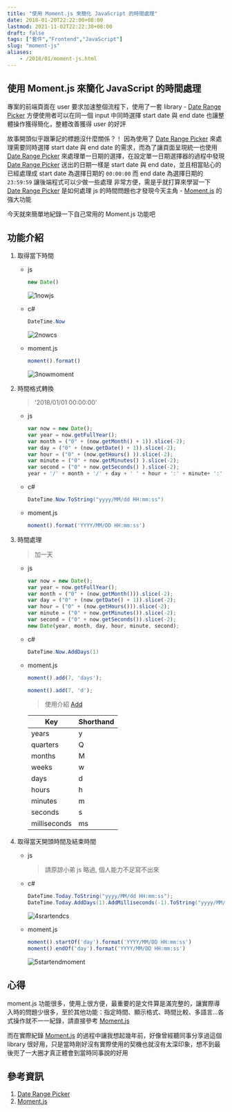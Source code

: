 ```yaml
---
title: "使用 Moment.js 來簡化 JavaScript 的時間處理"
date: 2018-01-20T22:22:00+08:00
lastmod: 2021-11-02T22:22:30+08:00
draft: false
tags: ["套件","Frontend","JavaScript"]
slug: "moment-js"
aliases:
    - /2018/01/moment-js.html
---
```

## 使用 Moment.js 來簡化 JavaScript 的時間處理

專案的前端頁面在 user 要求加速整個流程下，使用了一套 library - [Date Range Picker](http://www.daterangepicker.com/) 方便使用者可以在同一個 input 中同時選擇 start date 與 end date 也讓整體操作獲得簡化，整體改善獲得 user 的好評

故事開頭似乎跟筆記的標題沒什麼關係？！ 因為使用了 [Date Range Picker](http://www.daterangepicker.com/) 來處理需要同時選擇 start date 與 end date 的需求，而為了讓頁面呈現統一也使用 [Date Range Picker](http://www.daterangepicker.com/) 來處理單一日期的選擇，在設定單一日期選擇器的過程中發現 [Date Range Picker](http://www.daterangepicker.com/) 送出的日期一樣是 start date 與 end date，並且相當貼心的已經處理成 start date 為選擇日期的 `00:00:00` 而 end date 為選擇日期的 `23:59:59` 讓後端程式可以少做一些處理 非常方便，需是乎就打算來學習一下 [Date Range Picker](http://www.daterangepicker.com/) 是如何處理 js 的時間問題也才發現今天主角 - [Moment.js](https://momentjs.com/) 的強大功能

今天就來簡單地紀錄一下自己常用的 Moment.js 功能吧

## 功能介紹

1. 取得當下時間
    * js

        ```js
        new Date()
        ```

        ![1nowjs](https://user-images.githubusercontent.com/3851540/35184288-9d60e682-fe2e-11e7-9790-b477dd7e7282.png)

    * c#

        ```cs
        DateTime.Now
        ```

        ![2nowcs](https://user-images.githubusercontent.com/3851540/35184286-9d0d4e28-fe2e-11e7-9017-88243237b47e.png)

    * moment.js

        ```js
        moment().format()
        ```

        ![3nowmoment](https://user-images.githubusercontent.com/3851540/35184287-9d377086-fe2e-11e7-87d5-b86140ee1978.png)

2. 時間格式轉換

    > '2018/01/01 00:00:00'

    * js

        ```js
        var now = new Date();
        var year = now.getFullYear();
        var month = ("0" + (now.getMonth() + 1)).slice(-2);
        var day = ("0" + (now.getDate() + 1)).slice(-2);
        var hour = ("0" + (now.getHours() )).slice(-2);
        var minute = ("0" + now.getMinutes() ).slice(-2);
        var second = ("0" + now.getSeconds() ).slice(-2);
        year + '/' + month + '/' + day + ' ' + hour + ':' + minute+ ':' + second
        ```

    * c#

        ```cs
        DateTime.Now.ToString("yyyy/MM/dd HH:mm:ss")
        ```

    * moment.js

        ```js
        moment().format('YYYY/MM/DD HH:mm:ss')
        ```

3. 時間處理

    > 加一天

    * js

        ```js
        var now = new Date();
        var year = now.getFullYear();
        var month = ("0" + (now.getMonth())).slice(-2);
        var day = ("0" + (now.getDate() + 1)).slice(-2);
        var hour = ("0" + (now.getHours())).slice(-2);
        var minute = ("0" + now.getMinutes()).slice(-2);
        var second = ("0" + now.getSeconds()).slice(-2);
        new Date(year, month, day, hour, minute, second);
        ```

    * c#

        ```cs
        DateTime.Now.AddDays(1)
        ```

    * moment.js

        ```js
        moment().add(7, 'days');
        ```

        ```js
        moment().add(7, 'd');
        ```

        > 使用介紹 [Add](https://momentjs.com/docs/#/manipulating/add/)

        |Key|Shorthand|
        |--- |--- |
        |years|y|
        |quarters|Q|
        |months|M|
        |weeks|w|
        |days|d|
        |hours|h|
        |minutes|m|
        |seconds|s|
        |milliseconds|ms|

4. 取得當天開頭時間及結束時間

    * js

        > 請原諒小弟 js 略過, 個人能力不足寫不出來

    * c#

        ```cs
        DateTime.Today.ToString("yyyy/MM/dd HH:mm:ss");
        DateTime.Today.AddDays(1).AddMilliseconds(-1).ToString("yyyy/MM/dd HH:mm:ss");
        ```

        ![4srartendcs](https://user-images.githubusercontent.com/3851540/35184399-09ca72a6-fe30-11e7-977a-180875c1945a.png)

    * moment.js

        ```js
        moment().startOf('day').format('YYYY/MM/DD HH:mm:ss')
        moment().endOf('day').format('YYYY/MM/DD HH:mm:ss')
        ```

        ![5startendmoment](https://user-images.githubusercontent.com/3851540/35184400-09f4f102-fe30-11e7-89c1-51c106927ecf.png)

## 心得

moment.js 功能很多，使用上很方便，最重要的是文件算是滿完整的，讓實際導入時的問題少很多，至於其他功能：指定時間、顯示格式、時間比較、多語言...各式操作就不一一紀錄，請直接參考 [Moment.js](https://momentjs.com/)

而在實際紀錄 [Moment.js](https://momentjs.com/) 的過程中讓我想起幾年前，好像曾經聽同事分享過這個 library 很好用，只是當時剛好沒有實際使用的契機也就沒有太深印象，想不到最後兜了一大圈才真正體會到當時同事說的好用

## 參考資訊

1. [Date Range Picker](http://www.daterangepicker.com/)
2. [Moment.js](https://momentjs.com/)
